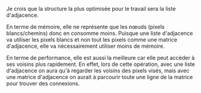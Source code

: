 Je crois que la structure la plus optimisée pour le travail sera la liste d'adjacence. 

En terme de mémoire, elle ne représente que les nœuds (pixels blancs/chemins) donc en consomme moins. Puisque une liste d'adjacence va utiliser les pixels blancs et non tout les pixels comme une matrice d'adjacence, elle va nécessairement utiliser moins de mémoire.

En terme de performance, elle est aussi la meilleure car elle peut accéder à ses voisins plus rapidement. En effet, lors de cette opération, avec une liste d'adjacence on aura qu'à regarder les voisins des pixels visés, mais avec une matrice d'adjacence on aurait à parcourir toute une ligne de la matrice pour trouver des connexions.